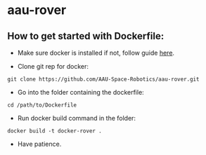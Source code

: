 # aau-rover

## How to get started with Dockerfile:

+ Make sure docker is installed if not, follow guide [here](https://docs.docker.com/engine/install/ubuntu/).



+ Clone git rep for docker:

```
git clone https://github.com/AAU-Space-Robotics/aau-rover.git
``` 

+ Go into the folder containing the dockerfile:

``` 
cd /path/to/Dockerfile
```

+ Run docker build command in the folder:

```
docker build -t docker-rover .
```

+ Have patience.
